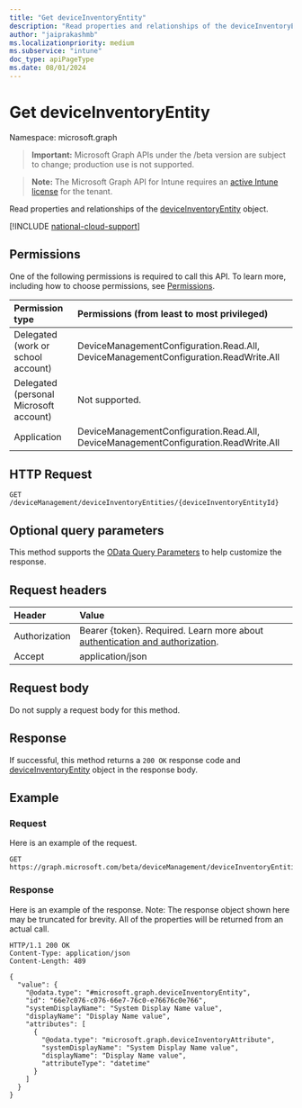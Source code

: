```yaml
---
title: "Get deviceInventoryEntity"
description: "Read properties and relationships of the deviceInventoryEntity object."
author: "jaiprakashmb"
ms.localizationpriority: medium
ms.subservice: "intune"
doc_type: apiPageType
ms.date: 08/01/2024
---
```


# Get deviceInventoryEntity

Namespace: microsoft.graph

> **Important:** Microsoft Graph APIs under the /beta version are subject to change; production use is not supported.

> **Note:** The Microsoft Graph API for Intune requires an [active Intune license](https://go.microsoft.com/fwlink/?linkid=839381) for the tenant.

Read properties and relationships of the [deviceInventoryEntity](../resources/intune-multidevicepivotservice-deviceinventoryentity.md) object.

[!INCLUDE [national-cloud-support](../../includes/all-clouds.md)]

## Permissions
One of the following permissions is required to call this API. To learn more, including how to choose permissions, see [Permissions](/graph/permissions-reference).

|Permission type|Permissions (from least to most privileged)|
|:---|:---|
|Delegated (work or school account)|DeviceManagementConfiguration.Read.All, DeviceManagementConfiguration.ReadWrite.All|
|Delegated (personal Microsoft account)|Not supported.|
|Application|DeviceManagementConfiguration.Read.All, DeviceManagementConfiguration.ReadWrite.All|

## HTTP Request
<!-- {
  "blockType": "ignored"
}
-->
``` http
GET /deviceManagement/deviceInventoryEntities/{deviceInventoryEntityId}
```

## Optional query parameters
This method supports the [OData Query Parameters](/graph/query-parameters) to help customize the response.

## Request headers
|Header|Value|
|:---|:---|
|Authorization|Bearer {token}. Required. Learn more about [authentication and authorization](/graph/auth/auth-concepts).|
|Accept|application/json|

## Request body
Do not supply a request body for this method.

## Response
If successful, this method returns a `200 OK` response code and [deviceInventoryEntity](../resources/intune-multidevicepivotservice-deviceinventoryentity.md) object in the response body.

## Example

### Request
Here is an example of the request.
``` http
GET https://graph.microsoft.com/beta/deviceManagement/deviceInventoryEntities/{deviceInventoryEntityId}
```

### Response
Here is an example of the response. Note: The response object shown here may be truncated for brevity. All of the properties will be returned from an actual call.
``` http
HTTP/1.1 200 OK
Content-Type: application/json
Content-Length: 489

{
  "value": {
    "@odata.type": "#microsoft.graph.deviceInventoryEntity",
    "id": "66e7c076-c076-66e7-76c0-e76676c0e766",
    "systemDisplayName": "System Display Name value",
    "displayName": "Display Name value",
    "attributes": [
      {
        "@odata.type": "microsoft.graph.deviceInventoryAttribute",
        "systemDisplayName": "System Display Name value",
        "displayName": "Display Name value",
        "attributeType": "datetime"
      }
    ]
  }
}
```
